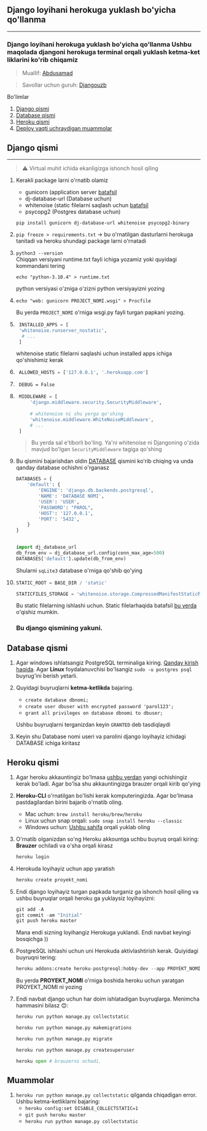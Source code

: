 ## **Django loyihani herokuga yuklash bo'yicha qo'llanma**
***

### Django loyihani herokuga yuklash bo'yicha qo'llanma Ushbu maqolada djangoni herokuga terminal orqali yuklash ketma-ket liklarini ko'rib chiqamiz

> Muallif: [Abdusamad](https://t.me/malikovdev)

> Savollar uchun guruh: [Djangouzb](https://t.me/djangouzb)

Bo'limlar   
 1. [Django qismi](https://github.com/sevbo2003/common-python-problems/blob/master/djangoni-herokuga-yuklash.md#django-qismi)
 2. [Database qismi](https://github.com/sevbo2003/common-python-problems/blob/master/djangoni-herokuga-yuklash.md#database-qismi)
 3. [Heroku qismi](https://github.com/sevbo2003/common-python-problems/blob/master/djangoni-herokuga-yuklash.md#heroku-qismi)
 4. [Deploy vaqti uchraydigan muammolar](https://github.com/sevbo2003/common-python-problems/blob/master/djangoni-herokuga-yuklash.md#muammolar)


## Django qismi
***
> ⚠️ Virtual muhit ichida ekanligizga ishonch hosil qiling
1. Kerakli package larni o'rnatib olamiz
    - gunicorn (application server [batafsil](https://vsupalov.com/what-is-gunicorn/)
    - dj-database-url (Database uchun)
    - whitenoise (static filelarni saqlash uchun [batafsil](https://github.com/sevbo2003/common-python-problems/blob/master/django-static-filelar.md)
    - psycopg2 (Postgres database uchun)

    ```pip install gunicorn dj-database-url whitenoise psycopg2-binary```

2.  ```pip freeze > requirements.txt```  -> bu o'rnatilgan dasturlarni herokuga tanitadi va heroku shundagi package larni o'rnatadi

3. `python3 --version`  
    Chiqqan versiyani runtime.txt fayli ichiga yozamiz yoki quyidagi kommandani tering
    
    ```echo "python-3.10.4" > runtime.txt```

    python versiyasi o'zniga o'zizni python versiyayizni yozing
4. ```echo "web: gunicorn PROJECT_NOMI.wsgi" > Procfile```
    
    Bu yerda `PROJECT_NOMI` o'rniga wsgi.py fayli turgan papkani yozing.
5. ```python
    INSTALLED_APPS = [
    'whitenoise.runserver_nostatic',
     # ...
    ]
    ```
    whitenoise static filelarni saqlashi uchun installed apps ichiga qo'shishimiz kerak
6. ```python 
    ALLOWED_HOSTS = ['127.0.0.1', '.herokuapp.com']
    ```
7. ` DEBUG = False`
8. ```python
    MIDDLEWARE = [
        'django.middleware.security.SecurityMiddleware',
        
        # whitenoise ni shu yerga qo'shing
        'whitenoise.middleware.WhiteNoiseMiddleware',
        # ...
    ]
    ```
    > Bu yerda sal e'tiborli bo'ling. Ya'ni whitenoise ni Djangoning o'zida mavjud bo'lgan `SecurityMiddleware` tagiga qo'shing
9. Bu qismini bajarishdan oldin [DATABASE](https://github.com/sevbo2003/common-python-problems/blob/master/djangoni-herokuga-yuklash.md#database-qismi) qismini ko'rib chiqing va unda qanday database ochishni o'rganasz 
    
    ```python
    DATABASES = {
        'default': {
            'ENGINE': 'django.db.backends.postgresql',
            'NAME': 'DATABASE NOMI',
            'USER': 'USER',
            'PASSWORD': "PAROL",
            'HOST': '127.0.0.1',
            'PORT': '5432',
        }
    }
        

    import dj_database_url
    db_from_env = dj_database_url.config(conn_max_age=500)
    DATABASES['default'].update(db_from_env)
    ```
    Shularni `sqLite3` database o'rniga qo'shib qo'ying

10. ```python
    STATIC_ROOT = BASE_DIR / 'static'

    STATICFILES_STORAGE = 'whitenoise.storage.CompressedManifestStaticFilesStorage'
    ```
    Bu static filelarning ishlashi uchun. Static filelarhaqida batafsil [bu yerda](https://github.comsevbo2003/common-python-problems/blob/masterdjango-static-filelar.md) o'qishiz mumkin.
    ### Bu django qismining yakuni.


## Database qismi
 1. Agar windows ishlatsangiz PostgreSQL terminaliga kiring. [Qanday kirish haqida](https://linuxhint.com/connect-to-postgresql-database-command-line-windows/). 
 Agar **Linux** foydalanuvchisi bo'lsangiz `sudo -u postgres psql` buyrug'ini berish yetarli.
 2. Quyidagi buyruqlarni **ketma-ketlikda** bajaring.
    - `create database dbnomi;`
    - `create user dbuser with encrypted password 'parol123';`
    - `grant all privileges on database dbnomi to dbuser;`
    
    Ushbu buyruqlarni terganizdan keyin `GRANTED` deb tasdiqlaydi
 3. Keyin shu Database nomi useri va parolini django loyihayiz ichidagi DATABASE ichiga kiritasz

## Heroku qismi
 1. Agar heroku akkauntingiz bo'lmasa [ushbu yerdan](https://signup.heroku.com/) yangi ochishingiz kerak bo'ladi. Agar bo'lsa shu akkauntingizga brauzer orqali kirib qo'ying
 2. **Heroku-CLI** o'rnatilgan bo'lishi kerak komputeringizda. Agar bo'lmasa pastdagilardan birini bajarib o'rnatib oling.
    - Mac uchun: `brew install heroku/brew/heroku`
    - Linux uchun snap orqali: `sudo snap install heroku --classic`
    - Windows uchun: [Ushbu sahifa](https://devcenter.heroku.com/articles/getting-started-with-python#set-up) orqali yuklab oling
 3. O'rnatib olganizdan so'ng Heroku akkountga uchbu buyruq      orqali kiring: **Brauzer** ochiladi va o'sha orqali kirasz
    ```python
    heroku login
    ```
    
4. Herokuda loyihayiz uchun app yaratish
    ```python
    heroku create proyekt_nomi
    ```
    
5. Endi django loyihayiz turgan papkada turganiz ga ishonch hosil qiling va ushbu buyruqlar orqali heroku ga yuklaysiz loyihayizni:
    ```python
    git add -A
    git commit -am "Initial"
    git push heroku master
    ```
    Mana endi sizning loyihangiz Herokuga yuklandi. Endi navbat keyingi bosqichga ))
6. PostgreSQL ishlashi uchun uni Herokuda aktivlashtirish kerak. Quiyidagi buyruqni tering:
    ```python
    heroku addons:create heroku-postgresql:hobby-dev --app PROYEKT_NOMI
    ```
    Bu yerda **PROYEKT_NOMI** o'rniga boshida heroku uchun yaratgan PROYEKT_NOMI ni yozing
7. Endi navbat django uchun har doim ishlatadigan buyruqlarga. Menimcha hammasini bilasz 😊:
    ```python
    heroku run python manage.py collectstatic

    heroku run python manage.py makemigrations

    heroku run python manage.py migrate

    heroku run python manage.py createsuperuser

    heroku open # brauzerni ochadi.

    ```

## Muammolar
 1. `heroku run python manage.py collectstatic` qilganda chiqadigan error. Ushbu ketma-ketliklarni bajaring:
    - ``` heroku config:set DISABLE_COLLECTSTATIC=1 ```
    - ``` git push heroku master ```
    - ``` heroku run python manage.py collectstatic ```
